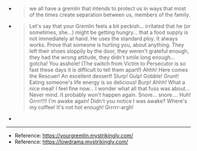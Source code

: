 - > we all have a gremlin that intends to protect us in ways that most of 
  the times create separation between us, members of the family.
- > Let's say that your Gremlin feels a bit peckish... irritated that he (or
   sometimes, she...) might be getting hungry... that a food supply is not
   immediately at hand. He uses the standard ploy. It always works. Prove 
  that someone is hurting you, about anything. They left their shoes 
  sloppily by the door, they weren't grateful enough, they had the wrong 
  attitude, they didn't smile long enough... gotcha! You asshole! (The 
  switch from Victim to Persecutor is so fast these days it is difficult 
  to tell them apart!) Ahhh! Here comes the Rescuer! An excellent dessert!
   Slurp! Gulp! Gobble! Grunt! Eating someone's life energy is so 
  delicious! Burp! Ahhh! What a nice meal! I feel fine now... I wonder 
  what all that fuss was about... Never mind. It probably won't happen 
  again. Snore... snore.... Huh! Grrrr!!!! I'm awake again! Didn't you 
  notice I was awake? Where's my coffee! It's not hot enough! Grrrrr-argh!
-
- ---
- Reference: https://yourgremlin.mystrikingly.com/
- Reference: https://lowdrama.mystrikingly.com/